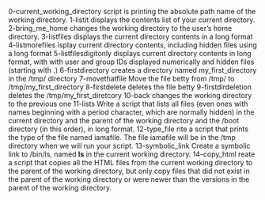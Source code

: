 0-current_working_directory script is printing the absolute path name of the working directory.
1-listit displays the contents list of your current directory.
2-bring_me_home changes the working directory to the user’s home directory.
3-listfiles displays the current directory contents in a long format
4-listmorefiles isplay current directory contents, including hidden files using a long format
5-listfilesdigitonly displays current directory contents in  long format, with with user and group IDs displayed numerically and hidden files (starting with .)
6-firstdirectory creates a directory named my_first_directory in the /tmp/ directory
7-movethatfile Move the file betty from /tmp/ to /tmp/my_first_directory
8-firstdelete deletes the file betty
9-firstdirdeletion deletes the /tmp/my_first_diretcory
10-back changes the working directory to the previous one
11-lists Write a script that lists all files (even ones with names beginning with a period character, which are normally hidden) in the current directory and the parent of the working directory and the /boot directory (in this order), in long format.
12-type_file rite a script that prints the type of the file named iamafile. The file iamafile will be in the /tmp directory when we will run your script.
13-symbolic_link Create a symbolic link to /bin/ls, named __ls__ in the current working directory.
14-copy_html reate a script that copies all the HTML files from the current working directory to the parent of the working directory, but only copy files that did not exist in the parent of the working directory or were newer than the versions in the parent of the working directory.
